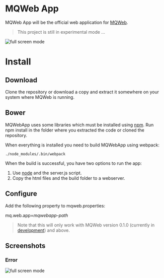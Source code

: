 # MQWeb App
MQWeb App will be the official web application for [MQWeb](http://www.mqweb.org).

> This project is still in experimental mode ...

![full screen mode](https://raw.github.com/fbraem/mqwebapp/screenshots/screenshots/mqwebapp_preview_1.png)

# Install

## Download

Clone the repository or download a copy and extract it somewhere on your system where MQWeb is running.

## Bower

MQWebApp uses some libraries which must be installed using [npm](https://www.npmjs.com/). Run npm install in the folder where you extracted the code or cloned the repository.

When everything is installed you need to build MQWebApp using webpack:

    ./node_modules/.bin/webpack

When the build is successful, you have two options to run the app:

1. Use [node](http;//nodejs.org) and the server.js script.
2. Copy the html files and the build folder to a webserver.

## Configure

Add the following property to mqweb.properties:

mq.web.app=*mqwebapp-path*

> Note that this will only work with MQWeb version 0.1.0 (currently in [development](https://github.com/fbraem/mqweb)) and above.

## Screenshots

### Error

![full screen mode](https://raw.github.com/fbraem/mqwebapp/screenshots/screenshots/mqwebapp_error.png)

